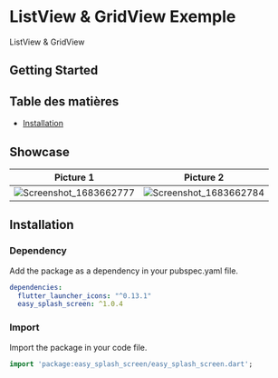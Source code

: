# ListView & GridView Exemple

ListView & GridView

## Getting Started

## Table des matières

- [Installation](#installation)


## Showcase
| Picture 1 | Picture 2 |
|:---------:|:---------:|
| ![Screenshot_1683662777](https://github.com/oussemanaffetyy/ListView-GridView-Flutter/blob/main/assets/93323657/927311d2-54fc-4dc9-9b51-9cd828c3e042.png) | ![Screenshot_1683662784](https://github.com/oussemanaffetyy/ListView-GridView-Flutter/blob/main/assets/93323657/26c12d27-896b-4922-98f3-a9ba9a339f4c.png) |


## Installation


### Dependency
Add the package as a dependency in your pubspec.yaml file.
```yaml
dependencies:
  flutter_launcher_icons: "^0.13.1"
  easy_splash_screen: ^1.0.4
```

### Import
Import the package in your code file.
```dart
import 'package:easy_splash_screen/easy_splash_screen.dart';
```
